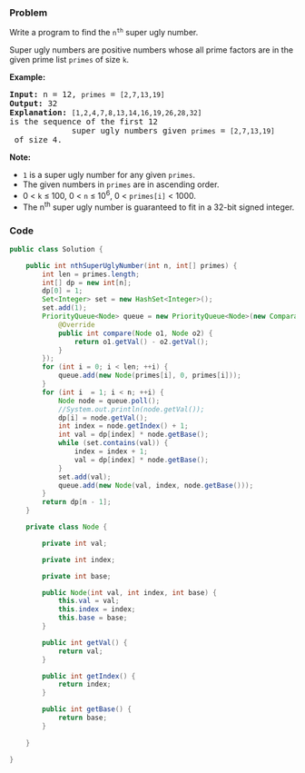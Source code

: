 ### Problem
<p>Write a program to find the <code>n<sup>th</sup></code> super ugly number.</p>

<p>Super ugly numbers are positive numbers whose all prime factors are in the given prime list <code>primes</code> of size <code>k</code>.</p>

<p><b>Example:</b></p>

<pre>
<b>Input:</b> n = 12, <code>primes</code> = <code>[2,7,13,19]</code>
<b>Output:</b> 32 
<strong>Explanation: </strong><code>[1,2,4,7,8,13,14,16,19,26,28,32] </code>is the sequence of the first 12 
             super ugly numbers given <code>primes</code> = <code>[2,7,13,19]</code> of size 4.</pre>

<p><b>Note:</b></p>

<ul>
	<li><code>1</code> is a super ugly number for any given <code>primes</code>.</li>
	<li>The given numbers in <code>primes</code> are in ascending order.</li>
	<li>0 &lt; <code>k</code> &le; 100, 0 &lt; <code>n</code> &le; 10<sup>6</sup>, 0 &lt; <code>primes[i]</code> &lt; 1000.</li>
	<li>The n<sup>th</sup> super ugly number is guaranteed to fit in a 32-bit signed integer.</li>
</ul>


### Code
```java
public class Solution {

    public int nthSuperUglyNumber(int n, int[] primes) {
        int len = primes.length;
        int[] dp = new int[n];
        dp[0] = 1;
        Set<Integer> set = new HashSet<Integer>();
        set.add(1);
        PriorityQueue<Node> queue = new PriorityQueue<Node>(new Comparator<Node>() {
            @Override
            public int compare(Node o1, Node o2) {
                return o1.getVal() - o2.getVal();
            }
        });
        for (int i = 0; i < len; ++i) {
            queue.add(new Node(primes[i], 0, primes[i]));
        }
        for (int i  = 1; i < n; ++i) {
            Node node = queue.poll();
            //System.out.println(node.getVal());
            dp[i] = node.getVal();
            int index = node.getIndex() + 1;
            int val = dp[index] * node.getBase();
            while (set.contains(val)) {
                index = index + 1;
                val = dp[index] * node.getBase();
            }
            set.add(val);
            queue.add(new Node(val, index, node.getBase()));
        }
        return dp[n - 1];
    }

    private class Node {

        private int val;

        private int index;

        private int base;

        public Node(int val, int index, int base) {
            this.val = val;
            this.index = index;
            this.base = base;
        }

        public int getVal() {
            return val;
        }

        public int getIndex() {
            return index;
        }

        public int getBase() {
            return base;
        }
        
    }

}
```

